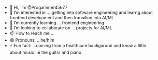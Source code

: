 - 👋 Hi, I’m @Progammer45677
- 👀 I’m interested in ... getting into software engineering and learng about frontend development and then transition into AI/ML
- 🌱 I’m currently learning ... frontend engineering  
- 💞️ I’m looking to collaborate on ... projects for AI/ML
- 📫 How to reach me ...
- 😄 Pronouns: ...he/him  
- ⚡ Fun fact: ...coming from a healthcare backgorund and know a little about music i.e the guitar and piano  

<!---
Progammer45677/Progammer45677 is a ✨ special ✨ repository because its `README.md` (this file) appears on your GitHub profile.
You can click the Preview link to take a look at your changes.
--->
